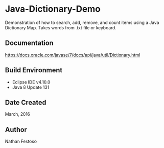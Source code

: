 # Java-Dictionary-Demo
Demonstration of how to search, add, remove, and count items using a Java Dictionary Map. Takes words from .txt file or keyboard.

## Documentation
https://docs.oracle.com/javase/7/docs/api/java/util/Dictionary.html

## Build Environment
- Eclipse IDE v4.10.0
- Java 8 Update 131

## Date Created
March, 2016

## Author
Nathan Festoso
